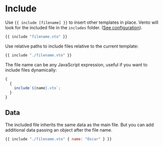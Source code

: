 # Include

Use `{{ include [filename] }}` to insert other templates in place. Vento will
look for the included file in the `includes` folder.
([See configuration](../1-get-started/2-configuration.md)).

```js
{{ include "filename.vto" }}
```

Use relative paths to include files relative to the current template:

```js
{{ include "./filename.vto" }}
```

The file name can be any JavaScript expression, useful if you want to include
files dynamically:

```js
{
  {
    include`${name}.vto`;
  }
}
```

## Data

The included file inherits the same data as the main file. But you can add
additional data passing an object after the file name.

```js
{{ include "./filename.vto" { name: "Óscar" } }}
```
